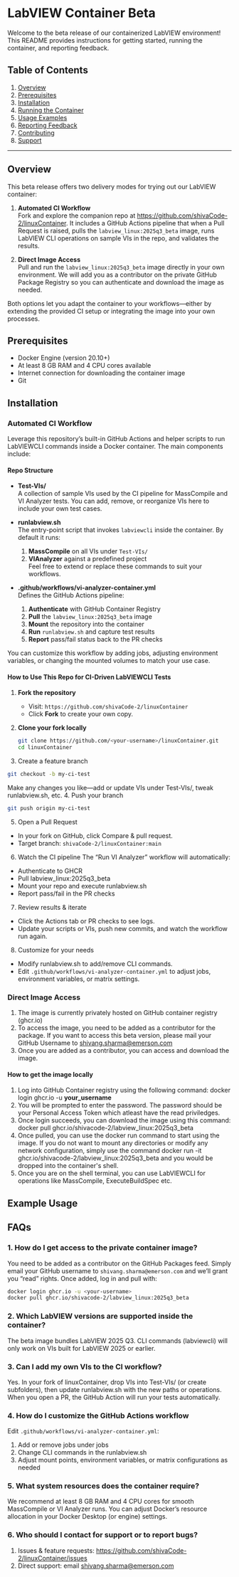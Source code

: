 # LabVIEW Container Beta
Welcome to the beta release of our containerized LabVIEW environment! This README provides instructions for getting started, running the container, and reporting feedback.

## Table of Contents

1. [Overview](#overview)
2. [Prerequisites](#prerequisites)
3. [Installation](#installation)
4. [Running the Container](#running-the-container)
5. [Usage Examples](#usage-examples)
6. [Reporting Feedback](#reporting-feedback)
7. [Contributing](#contributing)
8. [Support](#support)

---
## Overview

This beta release offers two delivery modes for trying out our LabVIEW container:

1. **Automated CI Workflow**  
   Fork and explore the companion repo at https://github.com/shivaCode-2/linuxContainer. It includes a GitHub Actions pipeline that when a Pull Request is raised,  pulls the `labview_linux:2025q3_beta` image, runs LabVIEW CLI operations on sample VIs in the repo, and validates the results.

2. **Direct Image Access**  
   Pull and run the `labview_linux:2025q3_beta` image directly in your own environment. We will add you as a contributor on the private GitHub Package Registry so you can authenticate and download the image as needed.

Both options let you adapt the container to your workflows—either by extending the provided CI setup or integrating the image into your own processes.

## Prerequisites

- Docker Engine (version 20.10+)
- At least 8 GB RAM and 4 CPU cores available
- Internet connection for downloading the container image
- Git

## Installation
### Automated CI Workflow
Leverage this repository’s built-in GitHub Actions and helper scripts to run LabVIEWCLI commands inside a Docker container. The main components include:

#### Repo Structure

- **Test-VIs/**  
  A collection of sample VIs used by the CI pipeline for MassCompile and VI Analyzer tests. You can add, remove, or reorganize VIs here to include your own test cases.

- **runlabview.sh**  
  The entry-point script that invokes `labviewcli` inside the container. By default it runs:
  1. **MassCompile** on all VIs under `Test-VIs/`  
  2. **VIAnalyzer** against a predefined project  
  Feel free to extend or replace these commands to suit your workflows.

- **.github/workflows/vi-analyzer-container.yml**  
  Defines the GitHub Actions pipeline:
  1. **Authenticate** with GitHub Container Registry  
  2. **Pull** the `labview_linux:2025q3_beta` image  
  3. **Mount** the repository into the container  
  4. **Run** `runlabview.sh` and capture test results  
  5. **Report** pass/fail status back to the PR checks  

You can customize this workflow by adding jobs, adjusting environment variables, or changing the mounted volumes to match your use case.

#### How to Use This Repo for CI-Driven LabVIEWCLI Tests
1. **Fork the repository**  
   - Visit: `https://github.com/shivaCode-2/linuxContainer`  
   - Click **Fork** to create your own copy.

2. **Clone your fork locally**  
   ```bash
   git clone https://github.com/<your-username>/linuxContainer.git
   cd linuxContainer
   ```
3. Create a feature branch
```bash
git checkout -b my-ci-test
```
Make any changes you like—add or update VIs under Test-VIs/, tweak runlabview.sh, etc.
4. Push your branch
```bash
git push origin my-ci-test
```
5. Open a Pull Request
- In your fork on GitHub, click Compare & pull request.
- Target branch: `shivaCode-2/linuxContainer:main`

6. Watch the CI pipeline
The “Run VI Analyzer” workflow will automatically:
- Authenticate to GHCR
- Pull labview_linux:2025q3_beta
- Mount your repo and execute runlabview.sh
- Report pass/fail in the PR checks

7. Review results & iterate
- Click the Actions tab or PR checks to see logs.
- Update your scripts or VIs, push new commits, and watch the workflow run again.

8. Customize for your needs
- Modify runlabview.sh to add/remove CLI commands.
- Edit `.github/workflows/vi-analyzer-container.yml` to adjust jobs, environment variables, or matrix settings.


### Direct Image Access
1. The image is currently privately hosted on GitHub container registry (ghcr.io)
2. To access the image, you need to be added as a contributor for the package. If you want to access this beta version, please mail your GitHub Username to shivang.sharma@emerson.com
3. Once you are added as a contributor, you can access and download the image.

#### How to get the image locally
1. Log into GitHub Container registry using the following command: docker login ghcr.io -u **your_username**
2. You will be prompted to enter the password. The password should be your Personal Access Token which atleast have the read priviledges.
3. Once login succeeds, you can download the image using this command: docker pull ghcr.io/shivacode-2/labview_linux:2025q3_beta
4. Once pulled, you can use the docker run command to start using the image. If you do not want to mount any directories or modify any network configuration, simply use the command docker run -it ghcr.io/shivacode-2/labview_linux:2025q3_beta and you would be dropped into the container's shell.
5. Once you are on the shell terminal, you can use LabVIEWCLI for operations like MassCompile, ExecuteBuildSpec etc.

## Example Usage

## FAQs
### 1. How do I get access to the private container image?  
You need to be added as a contributor on the GitHub Packages feed. Simply email your GitHub username to `shivang.sharma@emerson.com` and we’ll grant you “read” rights. Once added, log in and pull with:  
```bash
docker login ghcr.io -u <your-username>
docker pull ghcr.io/shivacode-2/labview_linux:2025q3_beta
```

### 2. Which LabVIEW versions are supported inside the container?
The beta image bundles LabVIEW 2025 Q3. CLI commands (labviewcli) will only work on VIs built for LabVIEW 2025 or earlier.

### 3. Can I add my own VIs to the CI workflow?
Yes. In your fork of linuxContainer, drop VIs into Test-VIs/ (or create subfolders), then update runlabview.sh with the new paths or operations. When you open a PR, the GitHub Action will run your tests automatically.

### 4. How do I customize the GitHub Actions workflow
Edit `.github/workflows/vi-analyzer-container.yml`:
1. Add or remove jobs under jobs
2. Change CLI commands in the runlabview.sh
3. Adjust mount points, environment variables, or matrix configurations as needed

### 5. What system resources does the container require?
We recommend at least 8 GB RAM and 4 CPU cores for smooth MassCompile or VI Analyzer runs. You can adjust Docker’s resource allocation in your Docker Desktop (or engine) settings.

### 6. Who should I contact for support or to report bugs?
1. Issues & feature requests: https://github.com/shivaCode-2/linuxContainer/issues
2. Direct support: email shivang.sharma@emerson.com


